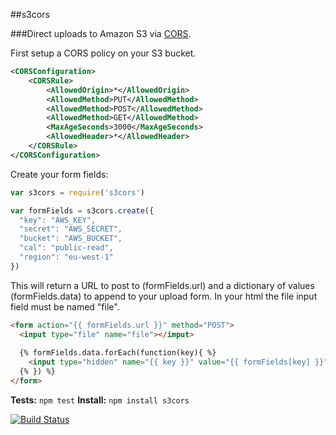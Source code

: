 ##s3cors

###Direct uploads to Amazon S3 via [CORS](http://docs.amazonwebservices.com/AmazonS3/latest/dev/cors.html).  

First setup a CORS policy on your S3 bucket.

```xml
<CORSConfiguration>
    <CORSRule>
        <AllowedOrigin>*</AllowedOrigin>
        <AllowedMethod>PUT</AllowedMethod>
        <AllowedMethod>POST</AllowedMethod>
        <AllowedMethod>GET</AllowedMethod>
        <MaxAgeSeconds>3000</MaxAgeSeconds>
        <AllowedHeader>*</AllowedHeader>
    </CORSRule>
</CORSConfiguration>
```

Create your form fields:

```javascript
var s3cors = require('s3cors') 

var formFields = s3cors.create({
  "key": "AWS_KEY",
  "secret": "AWS_SECRET",
  "bucket": "AWS_BUCKET",
  "cal": "public-read",
  "region": "eu-west-1"
})

```

This will return a URL to post to (formFields.url) and a dictionary of values (formFields.data) to append to your upload form. In your html the file input field must be named "file".

```html
<form action="{{ formFields.url }}" method="POST">
  <input type="file" name="file"></imput>
  
  {% formFields.data.forEach(function(key){ %}
    <input type="hidden" name="{{ key }}" value="{{ formFields[key] }}">  
  {% }) %}
</form>
```

__Tests:__ ```npm test```
__Install:__ ```npm install s3cors```
  
[![Build Status](https://secure.travis-ci.org/bradleyg/s3cors.png)](http://travis-ci.org/bradleyg/s3cors)
